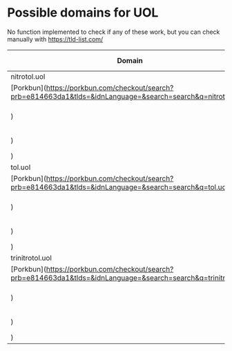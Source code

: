 # Possible domains for UOL

No function implemented to check if any of these work, but you can check manually with https://tld-list.com/

| Domain | Porkbun | NameCheap | Google Domains |
|---|---|---|---|
| nitrotol.uol | [Porkbun](https://porkbun.com/checkout/search?prb=e814663da1&tlds=&idnLanguage=&search=search&q=nitrotol.uol) | [Namecheap](https://www.namecheap.com/domains/registration/results/?domain=nitrotol.uol) | [Google](https://domains.google.com/registrar/search?searchTerm=nitrotol.uol) |
| tol.uol | [Porkbun](https://porkbun.com/checkout/search?prb=e814663da1&tlds=&idnLanguage=&search=search&q=tol.uol) | [Namecheap](https://www.namecheap.com/domains/registration/results/?domain=tol.uol) | [Google](https://domains.google.com/registrar/search?searchTerm=tol.uol) |
| trinitrotol.uol | [Porkbun](https://porkbun.com/checkout/search?prb=e814663da1&tlds=&idnLanguage=&search=search&q=trinitrotol.uol) | [Namecheap](https://www.namecheap.com/domains/registration/results/?domain=trinitrotol.uol) | [Google](https://domains.google.com/registrar/search?searchTerm=trinitrotol.uol) |
